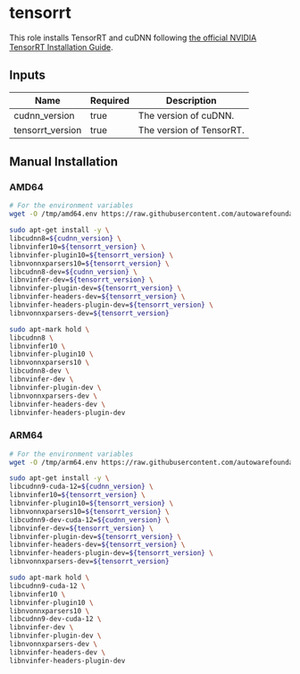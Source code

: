 # tensorrt

This role installs TensorRT and cuDNN following [the official NVIDIA TensorRT Installation Guide](https://docs.nvidia.com/deeplearning/tensorrt/install-guide/index.html#installing).

## Inputs

| Name             | Required | Description              |
| ---------------- | -------- | ------------------------ |
| cudnn_version    | true     | The version of cuDNN.    |
| tensorrt_version | true     | The version of TensorRT. |

## Manual Installation

### AMD64

```bash
# For the environment variables
wget -O /tmp/amd64.env https://raw.githubusercontent.com/autowarefoundation/autoware/main/amd64.env && source /tmp/amd64.env

sudo apt-get install -y \
libcudnn8=${cudnn_version} \
libnvinfer10=${tensorrt_version} \
libnvinfer-plugin10=${tensorrt_version} \
libnvonnxparsers10=${tensorrt_version} \
libcudnn8-dev=${cudnn_version} \
libnvinfer-dev=${tensorrt_version} \
libnvinfer-plugin-dev=${tensorrt_version} \
libnvinfer-headers-dev=${tensorrt_version} \
libnvinfer-headers-plugin-dev=${tensorrt_version} \
libnvonnxparsers-dev=${tensorrt_version}

sudo apt-mark hold \
libcudnn8 \
libnvinfer10 \
libnvinfer-plugin10 \
libnvonnxparsers10 \
libcudnn8-dev \
libnvinfer-dev \
libnvinfer-plugin-dev \
libnvonnxparsers-dev \
libnvinfer-headers-dev \
libnvinfer-headers-plugin-dev
```

### ARM64

```bash
# For the environment variables
wget -O /tmp/arm64.env https://raw.githubusercontent.com/autowarefoundation/autoware/main/arm64.env && source /tmp/arm64.env

sudo apt-get install -y \
libcudnn9-cuda-12=${cudnn_version} \
libnvinfer10=${tensorrt_version} \
libnvinfer-plugin10=${tensorrt_version} \
libnvonnxparsers10=${tensorrt_version} \
libcudnn9-dev-cuda-12=${cudnn_version} \
libnvinfer-dev=${tensorrt_version} \
libnvinfer-plugin-dev=${tensorrt_version} \
libnvinfer-headers-dev=${tensorrt_version} \
libnvinfer-headers-plugin-dev=${tensorrt_version} \
libnvonnxparsers-dev=${tensorrt_version}

sudo apt-mark hold \
libcudnn9-cuda-12 \
libnvinfer10 \
libnvinfer-plugin10 \
libnvonnxparsers10 \
libcudnn9-dev-cuda-12 \
libnvinfer-dev \
libnvinfer-plugin-dev \
libnvonnxparsers-dev \
libnvinfer-headers-dev \
libnvinfer-headers-plugin-dev
```
